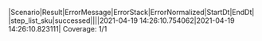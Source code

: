 |Scenario|Result|ErrorMessage|ErrorStack|ErrorNormalized|StartDt|EndDt|
|step_list_sku|successed||||2021-04-19 14:26:10.754062|2021-04-19 14:26:10.823111|
Coverage: 1/1

